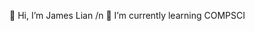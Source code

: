  👋 Hi, I’m James Lian /n
 🌱 I’m currently learning COMPSCI



<!---
JamesLian7/JamesLian7 is a ✨ special ✨ repository because its `README.md` (this file) appears on your GitHub profile.
You can click the Preview link to take a look at your changes.
--->
